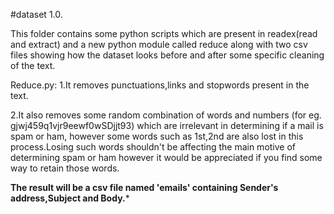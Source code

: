 #dataset 1.0.


This folder contains some python scripts which are present in readex(read and extract) and a new python module called reduce along with
two csv files showing how the dataset looks before and after some specific cleaning of the text.

Reduce.py:
1.It removes punctuations,links and stopwords present in the text.
         
2.It also removes some random combination of words and numbers (for eg. gjwj459q1vjr9eewf0wSDjjt93) which are irrelevant 
in determining if a mail is spam or ham, however some words such as 1st,2nd are also lost in this process.Losing such words
shouldn't be affecting the main motive of determining spam or ham however it would be appreciated if you find some way to retain those words.
           


**********The result will be a csv file named 'emails' containing Sender's address,Subject and Body.***********
